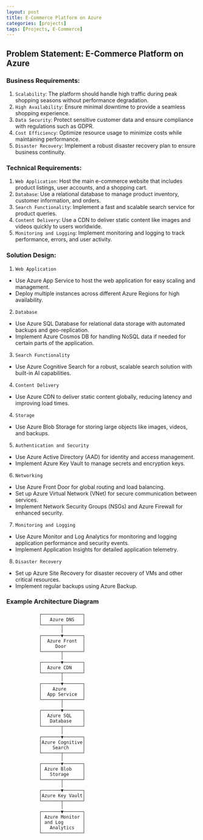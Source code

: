 ```yaml
---
layout: post
title: E-Commerce Platform on Azure
categories: [projects]
tags: [Projects, E-Commerce]
---
```

## Problem Statement: E-Commerce Platform on Azure

### Business Requirements:
1. `Scalability`: The platform should handle high traffic during peak shopping seasons without performance degradation.
2. `High Availability`: Ensure minimal downtime to provide a seamless shopping experience.
3. `Data Security`: Protect sensitive customer data and ensure compliance with regulations such as GDPR.
4. `Cost Efficiency`: Optimize resource usage to minimize costs while maintaining performance.
5. `Disaster Recovery`: Implement a robust disaster recovery plan to ensure business continuity.

### Technical Requirements:
1. `Web Application`: Host the main e-commerce website that includes product listings, user accounts, and a shopping cart.
2. `Database`: Use a relational database to manage product inventory, customer information, and orders.
3. `Search Functionality`: Implement a fast and scalable search service for product queries.
4. `Content Delivery`: Use a CDN to deliver static content like images and videos quickly to users worldwide.
5. `Monitoring and Logging`: Implement monitoring and logging to track performance, errors, and user activity.

### Solution Design:

1. `Web Application`
- Use Azure App Service to host the web application for easy scaling and management.
- Deploy multiple instances across different Azure Regions for high availability.

2. `Database`
- Use Azure SQL Database for relational data storage with automated backups and geo-replication.
- Implement Azure Cosmos DB for handling NoSQL data if needed for certain parts of the application.

3. `Search Functionality`
- Use Azure Cognitive Search for a robust, scalable search solution with built-in AI capabilities.

4. `Content Delivery`
- Use Azure CDN to deliver static content globally, reducing latency and improving load times.

4. `Storage`
- Use Azure Blob Storage for storing large objects like images, videos, and backups.

5. `Authentication and Security`
- Use Azure Active Directory (AAD) for identity and access management.
- Implement Azure Key Vault to manage secrets and encryption keys.

6. `Networking`
- Use Azure Front Door for global routing and load balancing.
- Set up Azure Virtual Network (VNet) for secure communication between services.
- Implement Network Security Groups (NSGs) and Azure Firewall for enhanced security.

7. `Monitoring and Logging`
- Use Azure Monitor and Log Analytics for monitoring and logging application performance and security events.
- Implement Application Insights for detailed application telemetry.

8. `Disaster Recovery`
-  Set up Azure Site Recovery for disaster recovery of VMs and other critical resources.
- Implement regular backups using Azure Backup.

### Example Architecture Diagram

```plaintext
            ┌───────────────┐
            │   Azure DNS   │
            └───────┬───────┘
                    │
            ┌───────▼───────┐
            │  Azure Front  │
            │     Door      │
            └───────┬───────┘
                    │
            ┌───────▼───────┐
            │  Azure CDN    │
            └───────┬───────┘
                    │
            ┌───────▼───────┐
            │    Azure      │
            │  App Service  │
            └───────┬───────┘
                    │
            ┌───────▼───────┐
            │  Azure SQL    │
            │   Database    │
            └───────┬───────┘
                    │
            ┌───────▼───────┐
            │Azure Cognitive│
            │    Search     │
            └───────┬───────┘
                    │
            ┌───────▼───────┐
            │ Azure Blob    │
            │   Storage     │
            └───────┬───────┘
                    │
            ┌───────▼───────┐
            │Azure Key Vault│
            └───────┬───────┘
                    │
            ┌───────▼───────┐
            │ Azure Monitor │
            │ and Log       │
            │   Analytics   │
            └───────────────┘
```